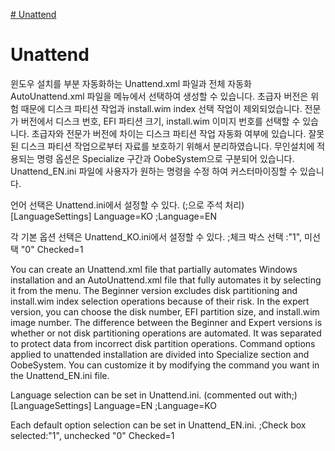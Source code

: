 [# Unattend](https://www.youtube.com/@thisisnoway1259/videos)
# Unattend
윈도우 설치를 부분 자동화하는 Unattend.xml 파일과 전체 자동화 AutoUnattend.xml 파일을 메뉴에서 선택하여 생성할 수 있습니다.
초급자 버전은 위험 때문에 디스크 파티션 작업과 install.wim index 선택 작업이 제외되었습니다.
전문가 버전에서 디스크 번호, EFI 파티션 크기, install.wim 이미지 번호를 선택할 수 있습니다.
초급자와 전문가 버전에 차이는 디스크 파티션 작업 자동화 여부에 있습니다.
잘못된 디스크 파티션 작업으로부터 자료를 보호하기 위해서 분리하였습니다.
무인설치에 적용되는 명령 옵션은 Specialize 구간과 OobeSystem으로 구분되어 있습니다.
Unattend_EN.ini 파일에 사용자가 원하는 명령을 수정 하여 커스터마이징할 수 있습니다.

언어 선택은 Unattend.ini에서 설정할 수 있다. (;으로 주석 처리)
[LanguageSettings]
Language=KO
;Language=EN

각 기본 옵션 선택은 Unattend_KO.ini에서 설정할 수 있다.
;체크 박스 선택 :"1", 미선택 "0"
Checked=1

You can create an Unattend.xml file that partially automates Windows installation and an AutoUnattend.xml file that fully automates it by selecting it from the menu.
The Beginner version excludes disk partitioning and install.wim index selection operations because of their risk.
In the expert version, you can choose the disk number, EFI partition size, and install.wim image number.
The difference between the Beginner and Expert versions is whether or not disk partitioning operations are automated.
It was separated to protect data from incorrect disk partition operations.
Command options applied to unattended installation are divided into Specialize section and OobeSystem.
You can customize it by modifying the command you want in the Unattend_EN.ini file.

Language selection can be set in Unattend.ini. (commented out with;)
[LanguageSettings]
Language=EN
;Language=KO

Each default option selection can be set in Unattend_EN.ini.
;Check box selected:"1", unchecked "0"
Checked=1
